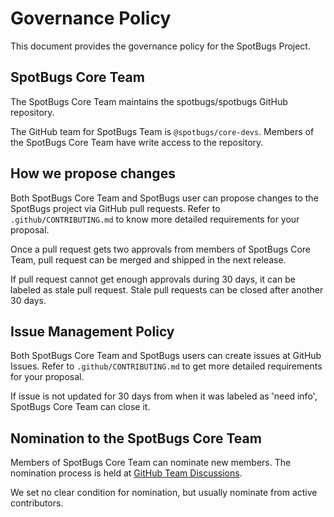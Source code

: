 # Governance Policy

This document provides the governance policy for the SpotBugs Project.

## SpotBugs Core Team

The SpotBugs Core Team maintains the spotbugs/spotbugs GitHub repository.

The GitHub team for SpotBugs Team is `@spotbugs/core-devs`. Members of the SpotBugs Core Team have write access to the repository.

## How we propose changes

Both SpotBugs Core Team and SpotBugs user can propose changes to the SpotBugs project via GitHub pull requests. Refer to `.github/CONTRIBUTING.md` to know more detailed requirements for your proposal.

Once a pull request gets two approvals from members of SpotBugs Core Team, pull request can be merged and shipped in the next release.

If pull request cannot get enough approvals during 30 days, it can be labeled as stale pull request. Stale pull requests can be closed after another 30 days.

## Issue Management Policy

Both SpotBugs Core Team and SpotBugs users can create issues at GitHub Issues. Refer to `.github/CONTRIBUTING.md` to get more detailed requirements for your proposal.

If issue is not updated for 30 days from when it was labeled as 'need info', SpotBugs Core Team can close it.

## Nomination to the SpotBugs Core Team

Members of SpotBugs Core Team can nominate new members. The nomination process is held at [GitHub Team Discussions](https://docs.github.com/en/organizations/collaborating-with-your-team/about-team-discussions).

We set no clear condition for nomination, but usually nominate from active contributors.
